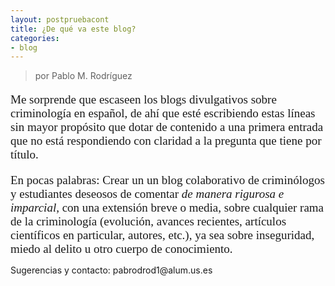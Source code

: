 ```yaml
---
layout: postpruebacont
title: ¿De qué va este blog?
categories:
- blog
---
```

> por Pablo M. Rodríguez

<font face="Times New Roman" style="font-size:19px"> 
<p>Me sorprende que escaseen los blogs divulgativos sobre criminología en español, de ahí que esté escribiendo estas líneas sin mayor propósito que dotar de contenido a una primera entrada que no está respondiendo con claridad a la pregunta que tiene por título.</p></font>

<font face="Times New Roman" style="font-size:19px"> <p>En pocas palabras: Crear un un blog colaborativo de criminólogos y estudiantes deseosos de comentar <i>de manera rigurosa e imparcial</i>, con una extensión breve o media, sobre cualquier rama de la criminología (evolución, avances recientes, artículos científicos en particular, autores, etc.), ya sea sobre inseguridad, miedo al delito u otro cuerpo de conocimiento.</p></font>

<p>Sugerencias y contacto: pabrodrod1@alum.us.es</p>

